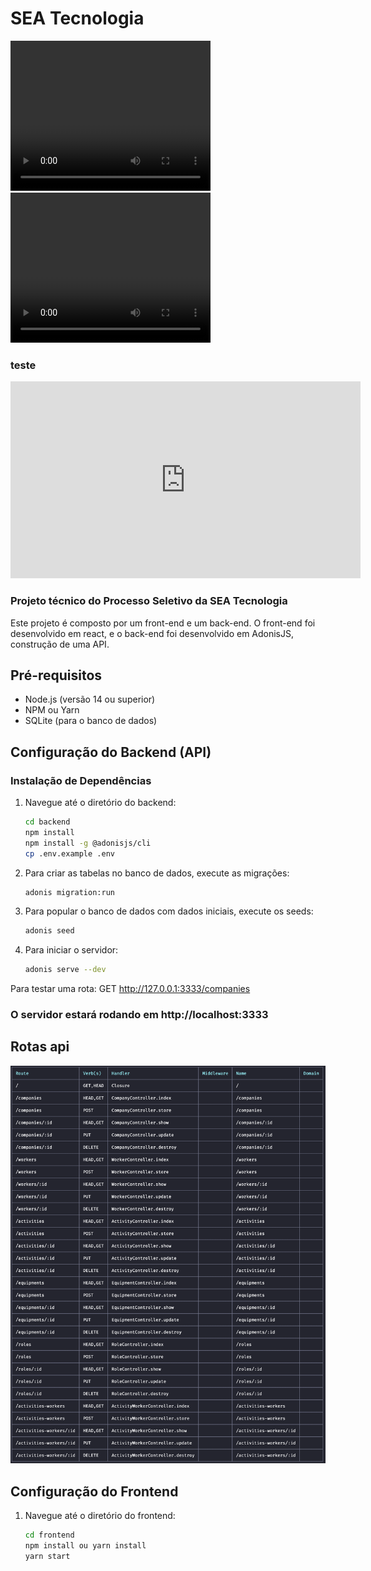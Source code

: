 # SEA Tecnologia



<video width="320" height="240" controls>
  <source src="https://github.com/JeanPaulll/seatechnology-developer-test/blob/main/frontend/images/navegacao.webm" type="video/webm">
  Seu navegador não suporta o elemento de vídeo.
</video>

<video width="320" height="240" controls>
  <source src="./frontend/images/navegacao.webm" type="video/webm">
  Seu navegador não suporta o elemento de vídeo.
</video>



### teste
<iframe width="560" height="315" src="https://github.com/JeanPaulll/seatechnology-developer-test/blob/main/frontend/images/navegacao.webm" frameborder="0" allow="accelerometer; autoplay; encrypted-media; gyroscope; picture-in-picture" allowfullscreen></iframe>

### Projeto técnico do Processo Seletivo da SEA Tecnologia

Este projeto é composto por um front-end e um back-end. O front-end foi desenvolvido em react, e o back-end foi
desenvolvido em AdonisJS, construção de uma API.

## Pré-requisitos

- Node.js (versão 14 ou superior)
- NPM ou Yarn
- SQLite (para o banco de dados)

## Configuração do Backend (API)

### Instalação de Dependências

1. Navegue até o diretório do backend:
   ```sh
   cd backend
   npm install
   npm install -g @adonisjs/cli
   cp .env.example .env
   ```

2. Para criar as tabelas no banco de dados, execute as migrações:

   ```sh 
   adonis migration:run
   ```
3. Para popular o banco de dados com dados iniciais, execute os seeds:
    ```sh 
    adonis seed 
    ```
4. Para iniciar o servidor:
   ```sh 
   adonis serve --dev
   ```
Para testar uma rota: GET http://127.0.0.1:3333/companies   

### O servidor estará rodando em http://localhost:3333

## Rotas api

![](./frontend/images/routes.png)

## Configuração do Frontend

1. Navegue até o diretório do frontend:

   ```sh 
   cd frontend
   npm install ou yarn install
   yarn start
   ```

